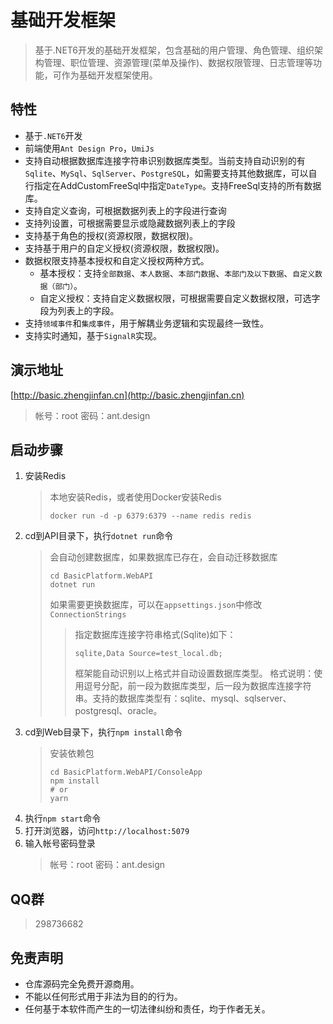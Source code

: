 # 基础开发框架
> 基于.NET6开发的基础开发框架，包含基础的用户管理、角色管理、组织架构管理、职位管理、资源管理(菜单及操作)、数据权限管理、日志管理等功能，可作为基础开发框架使用。

## 特性
- 基于`.NET6`开发
- 前端使用`Ant Design Pro`，`UmiJs`
- 支持自动根据数据库连接字符串识别数据库类型。当前支持自动识别的有`Sqlite`、`MySql`、`SqlServer`、`PostgreSQL`，如需要支持其他数据库，可以自行指定在AddCustomFreeSql中指定`DateType`。支持FreeSql支持的所有数据库。
- 支持自定义查询，可根据数据列表上的字段进行查询
- 支持列设置，可根据需要显示或隐藏数据列表上的字段
- 支持基于角色的授权(资源权限，数据权限)。
- 支持基于用户的自定义授权(资源权限，数据权限)。
- 数据权限支持基本授权和自定义授权两种方式。
  - 基本授权：支持`全部数据`、`本人数据`、`本部门数据`、`本部门及以下数据`、`自定义数据（部门）`。
  - 自定义授权：支持自定义数据权限，可根据需要自定义数据权限，可选字段为列表上的字段。
- 支持`领域事件`和`集成事件`，用于解耦业务逻辑和实现最终一致性。
- 支持实时通知，基于`SignalR`实现。

## 演示地址
[http://basic.zhengjinfan.cn](http://basic.zhengjinfan.cn)
> 帐号：root
> 密码：ant.design

## 启动步骤
1. 安装Redis
   > 本地安装Redis，或者使用Docker安装Redis
   > ```shell
   > docker run -d -p 6379:6379 --name redis redis
   > ```
2. cd到API目录下，执行`dotnet run`命令
   > 会自动创建数据库，如果数据库已存在，会自动迁移数据库
   > ```shell
   > cd BasicPlatform.WebAPI
   > dotnet run
   > ```
   > 如果需要更换数据库，可以在`appsettings.json`中修改`ConnectionStrings`
   >> 指定数据库连接字符串格式(Sqlite)如下：
   >> ```
   >> sqlite,Data Source=test_local.db;
   >> ```
   >> 框架能自动识别以上格式并自动设置数据库类型。 
   >> 格式说明：使用逗号分配，前一段为数据库类型，后一段为数据库连接字符串。支持的数据库类型有：sqlite、mysql、sqlserver、postgresql、oracle。
3. cd到Web目录下，执行`npm install`命令
    > 安装依赖包
    > ```shell
    > cd BasicPlatform.WebAPI/ConsoleApp
    > npm install
    > # or
    > yarn
    > ```
4. 执行`npm start`命令
5. 打开浏览器，访问`http://localhost:5079`
6. 输入帐号密码登录 
   > 帐号：root
   > 密码：ant.design

## QQ群
> 298736682

## 免责声明
- 仓库源码完全免费开源商用。
- 不能以任何形式用于非法为目的的行为。
- 任何基于本软件而产生的一切法律纠纷和责任，均于作者无关。
